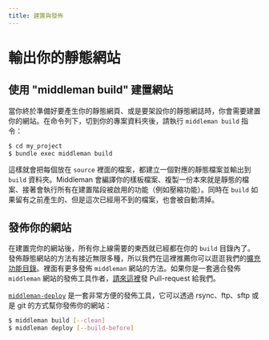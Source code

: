 ```yaml
---
title: 建置與發佈
---
```


# 輸出你的靜態網站

## 使用 "middleman build" 建置網站

當你終於準備好要產生你的靜態網頁、或是要架設你的靜態網誌時，你會需要建置你的網站。在命令列下，切到你的專案資料夾後，請執行 `middleman build` 指令：

``` bash
$ cd my_project
$ bundle exec middleman build
```

這樣就會把每個放在 `source` 裡面的檔案，都建立一個對應的靜態檔案並輸出到 `build` 資料夾。Middleman 會編譯你的樣板檔案、複製一份本來就是靜態的檔案、接著會執行所有在建置階段被啟用的功能（例如壓縮功能）。同時在 `build` 如果留有之前產生的、但是這次已經用不到的檔案，也會被自動清掉。

## 發佈你的網站

在建置完你的網站後，所有你上線需要的東西就已經都在你的 `build` 目錄內了。發佈靜態網站的方法有接近無限多種，所以我們在這裡推薦你可以逛逛我們的[擴充功能目錄][1]。裡面有更多發佈 `middleman` 網站的方法。如果你是一套適合發佈 `middleman` 網站的發佈工具作者，[請來這裡][2]發 Pull-request 給我們。

[`middleman-deploy`][3] 是一套非常方便的發佈工具，它可以透過 rsync、ftp、sftp 或是 git 的方式幫你發佈你的網站：

```bash
$ middleman build [--clean]
$ middleman deploy [--build-before]
```

[1]: https://directory.middlemanapp.com/#/extensions/deployment
[2]: https://github.com/middleman/middleman-directory
[3]: https://github.com/middleman-contrib/middleman-deploy